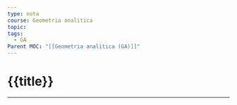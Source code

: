 ```yaml
---
type: nota
course: Geometria analitica
topic: 
tags:
  - GA
Parent MOC: "[[Geometria analitica (GA)]]"
---
```


# {{title}}
---
